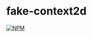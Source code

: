 # fake-context2d
[![NPM](https://nodei.co/npm/fake-context2d.png)](https://nodei.co/npm/fake-context2d/)
